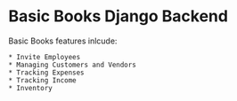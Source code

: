 # Basic Books Django Backend

Basic Books features inlcude:

    * Invite Employees
    * Managing Customers and Vendors
    * Tracking Expenses
    * Tracking Income
    * Inventory 
